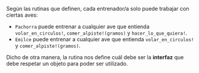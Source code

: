 Según las rutinas que definen, cada entrenador/a solo puede trabajar con ciertas aves:

* `Pachorra` puede entrenar a cualquier ave que entienda `volar_en_circulos!`, `comer_alpiste!(gramos)` y `hacer_lo_que_quiera!`.
* `Emilce` puede entrenar a cualquier ave que entienda `volar_en_circulos!` y `comer_alpiste!(gramos)`.

Dicho de otra manera, la rutina nos define cuál debe ser la **interfaz** que debe respetar un objeto para poder ser utilizado.